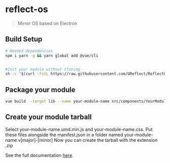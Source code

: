 # reflect-os

> Mirror OS based on Electron

## Build Setup

```bash
# Needed dependencies
npm i yarn -g && yarn global add @vue/cli
```

``` bash

#Init your module without cloning
sh -c "$(curl -fsSL https://raw.githubusercontent.com/UReflect/ReflectOS-ModuleBoilerplate/master/init.sh)"

```

## Package your module

```bash
vue build --target lib --name your-module-name src/components/YourModuleName.vue
```

## Create your module tarball
Select your-module-name.umd.min.js and your-module-name.css.
Put these files alongside the manifest.json in a folder named your-module-name.v\[major\]-\[minor\]
Now you can create the tarball with the extension .zip

See the full documentation [here](https://github.com/UReflect/ReflectOS/wiki).
